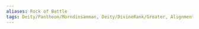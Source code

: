 ```yaml
---
aliases: Rock of Battle
tags: Deity/Pantheon/Morndinsamman, Deity/DivineRank/Greater, Alignment/LG, Deity/Domain/War
---
```

